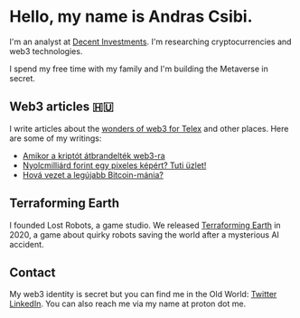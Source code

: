 # Hello, my name is Andras Csibi. 

I'm an analyst at [Decent Investments](https://www.decent.net). I'm researching cryptocurrencies and web3 technologies.

I spend my free time with my family and I'm building the Metaverse in secret. 

## Web3 articles 🇭🇺

I write articles about the [wonders of web3 for Telex](https://telex.hu/szerzo/csibi-andras) and other places. Here are some of my writings:

- [Amikor a kriptót átbrandelték web3-ra](https://telex.hu/nevertek/2022/01/24/web3-kripto-nft-metaverzum)
- [Nyolcmilliárd forint egy pixeles képért? Tuti üzlet!](https://telex.hu/nevertek/2022/03/23/nyolcmilliard-forint-egy-pixeles-kepert-tuti-uzlet)
- [Hová vezet a legújabb Bitcoin-mánia?](https://hold.hu/holdblog/bitcoin-blokklanc-digitalis-mutargy-nft-csibi-andras/)

## Terraforming Earth

I founded Lost Robots, a game studio. We released [Terraforming Earth](http://www.terraforming.earth) in 2020, a game about quirky robots saving the world after a mysterious AI accident. 

## Contact

My web3 identity is secret but you can find me in the Old World: [Twitter](https://twitter.com/Andrasforming) [LinkedIn](https://www.linkedin.com/in/andrascsibi/). You can also reach me via my name at proton dot me.
